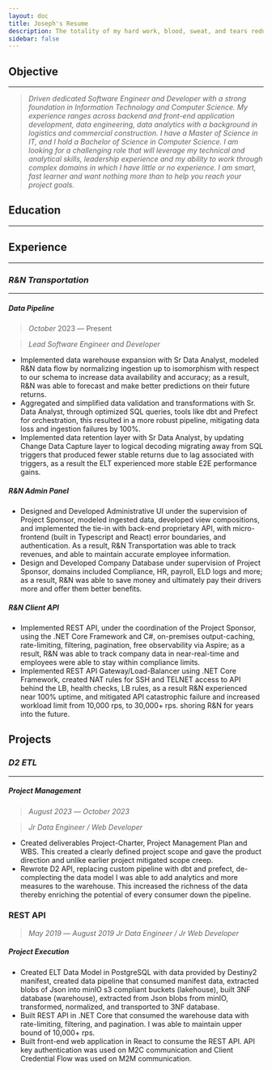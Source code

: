 ```yaml
---
layout: doc
title: Joseph's Resume
description: The totality of my hard work, blood, sweat, and tears reduced to 1+ pages to be judged by some stranger, as if I am not human, or equal to one.
sidebar: false
---
```


<script setup>
  import ResumeHeader from '../components/ResumeHeader.vue';
  import SpaceBetween from '../components/SpaceBetween.vue';
</script>

<ResumeHeader email="underradicals@gmail.com" phone="9035199940">
  <template #person_name>
    Joseph Burton
  </template>
  <template #subtitle>
    Aspired Engineer and Developer
  </template>
</ResumeHeader>

## Objective

---

> *Driven dedicated Software Engineer and Developer with a strong foundation in Information Technology and Computer Science.  My experience ranges across backend and front-end application development, data engineering, data analytics with a background in logistics and commercial construction. I have a Master of Science in IT, and I hold a Bachelor of Science in Computer Science. I am looking for a challenging role that will leverage my technical and analytical skills, leadership experience and my ability to work through complex domains in which I have little or no experience. I am smart, fast learner and want nothing more than to help you reach your project goals.*

## Education

---

<SpaceBetween left="Master of Science in Information Technology"  right="Expected: August 2025"/>
<SpaceBetween left="Bachelor of Science in Computer Science"  right="Commencement: November 2023"/>

## Experience

---

### _R&N Transportation_

---
##### Data Pipeline
> _October_ 2023 &horbar; Present

> _Lead Software Engineer and Developer_

- Implemented data warehouse expansion with Sr Data Analyst, modeled R&N data flow by normalizing ingestion up to isomorphism with respect to our schema to increase data availability and accuracy; as a result, R&N was able to forecast and make better predictions on their future returns.  
- Aggregated and simplified data validation and transformations with Sr. Data Analyst, through optimized SQL queries, tools like dbt and Prefect for orchestration, this resulted in a more robust pipeline, mitigating data loss and ingestion failures by 100%. 
- Implemented data retention layer with Sr Data Analyst, by updating Change Data Capture layer to logical decoding migrating away from SQL triggers that produced fewer stable returns due to lag associated with triggers, as a result the ELT experienced more stable E2E performance gains. 
##### R&N Admin Panel
- Designed and Developed Administrative UI under the supervision of Project Sponsor, modeled ingested data, developed view compositions, and implemented the tie-in with back-end proprietary API, with micro-frontend (built in Typescript and React) error boundaries, and authentication. As a result, R&N Transportation was able to track revenues, and able to maintain accurate employee information.  
- Design and Developed Company Database under supervision of Project Sponsor, domains included Compliance, HR, payroll, ELD logs and more; as a result, R&N was able to save money and ultimately pay their drivers more and offer them better benefits.  
##### R&N Client API
- Implemented REST API, under the coordination of the Project Sponsor, using the .NET Core Framework and C#, on-premises output-caching, rate-limiting, filtering, pagination, free observability via Aspire; as a result, R&N was able to track company data in near-real-time and employees were able to stay within compliance limits.  
- Implemented REST API Gateway/Load-Balancer using .NET Core Framework, created NAT rules for SSH and TELNET access to API behind the LB, health checks, LB rules, as a result R&N experienced near 100% uptime, and mitigated API catastrophic failure and increased workload limit from 10,000 rps, to 30,000+ rps. shoring R&N for years into the future. 


## Projects
### _D2 ETL_

---
##### Project Management
> _August 2023 &horbar; October 2023_

> _Jr Data Engineer / Web Developer_

- Created deliverables Project-Charter, Project Management Plan and WBS. This created a clearly defined project scope and gave the product direction and unlike earlier project mitigated scope creep. 
- Rewrote D2 API, replacing custom pipeline with dbt and prefect, de-complecting the data model I was able to add analytics and more measures to the warehouse.  This increased the richness of the data thereby enriching the potential of every consumer down the pipeline. 

### REST API
> _May 2019 &horbar; August 2019_
> _Jr Data Engineer / Jr Web Developer_

##### Project Execution
- Created ELT Data Model in PostgreSQL with data provided by Destiny2 manifest, created data pipeline that consumed manifest data, extracted blobs of Json into minIO s3 compliant buckets (lakehouse), built 3NF database (warehouse), extracted from Json blobs from minIO, transformed, normalized, and transported to 3NF database. 
- Built REST API in .NET Core that consumed the warehouse data with rate-limiting, filtering, and pagination. I was able to maintain upper bound of 10,000+ rps. 
- Built front-end web application in React to consume the REST API. API key authentication was used on M2C communication and Client Credential Flow was used on M2M communication. 
